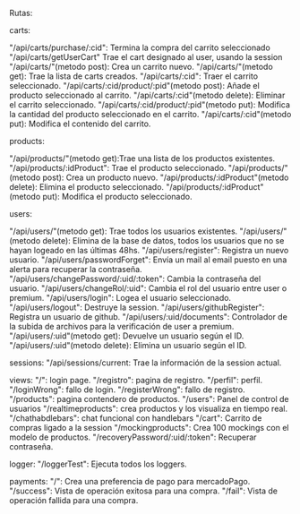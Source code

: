 Rutas:

carts:

"/api/carts/purchase/:cid": Termina la compra del carrito seleccionado
"/api/carts/getUserCart" Trae el cart designado al user, usando la session
"/api/carts/"(metodo post): Crea un carrito nuevo.
"/api/carts/"(metodo get): Trae la lista de carts creados.
"/api/carts/:cid": Traer el carrito seleccionado.
"/api/carts/:cid/product/:pid"(metodo post): Añade el producto seleccionado al carrito.
"/api/carts/:cid"(metodo delete): Eliminar el carrito seleccionado.
"/api/carts/:cid/product/:pid"(metodo put): Modifica la cantidad del producto seleccionado en el carrito.
"/api/carts/:cid"(metodo put): Modifica el contenido del carrito.

products:

"/api/products/"(metodo get):Trae una lista de los productos existentes.
"/api/products/:idProduct": Trae el producto seleccionado.
"/api/products/"(metodo post): Crea un producto nuevo.
"/api/products/:idProduct"(metodo delete): Elimina el producto seleccionado.
"/api/products/:idProduct"(metodo put): Modifica el producto seleccionado.

users:

"/api/users/"(metodo get): Trae todos los usuarios existentes.
"/api/users/"(metodo delete): Elimina de la base de datos, todos los usuarios que no se hayan logeado en las últimas 48hs.
"/api/users/register": Registra un nuevo usuario.
"/api/users/passwordForget": Envía un mail al email puesto en una alerta para recuperar la contraseña.
"/api/users/changePassword/:uid/:token": Cambia la contraseña del usuario.
"/api/users/changeRol/:uid": Cambia el rol del usuario entre user o premium.
"/api/users/login": Logea el usuario seleccionado.
"/api/users/logout": Destruye la session.
"/api/users/githubRegister": Registra un usuario de github.
"/api/users/:uid/documents": Controlador de la subida de archivos para la verificación de user a premium.
"/api/users/:uid"(metodo get): Devuelve un usuario según el ID.
"/api/users/:uid"(metodo delete): Elimina un usuario según el ID.

sessions:
"/api/sessions/current: Trae la información de la session actual.

views:
"/": login page.
"/registro": pagina de registro.
"/perfil": perfil.
"/loginWrong": fallo de login.
"/registerWrong": fallo de registro.
"/products": pagina contendero de productos.
"/users": Panel de control de usuarios
"/realtimeproducts": crea productos y los visualiza en tiempo real.
"/chathabdlebars": chat funcional con handlebars
"/cart": Carrito de compras ligado a la session
"/mockingproducts": Crea 100 mockings con el modelo de productos.
"/recoveryPassword/:uid/:token": Recuperar contraseña.

logger:
"/loggerTest": Ejecuta todos los loggers.

payments:
"/": Crea una preferencia de pago para mercadoPago.
"/success": Vista de operación exitosa para una compra.
"/fail": Vista de operación fallida para una compra.
